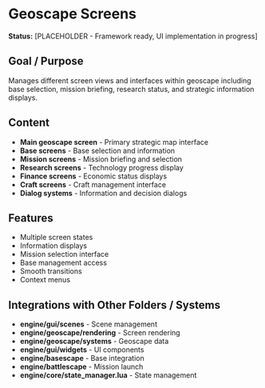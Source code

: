 # Geoscape Screens

**Status:** [PLACEHOLDER - Framework ready, UI implementation in progress]

## Goal / Purpose
Manages different screen views and interfaces within geoscape including base selection, mission briefing, research status, and strategic information displays.

## Content
- **Main geoscape screen** - Primary strategic map interface
- **Base screens** - Base selection and information
- **Mission screens** - Mission briefing and selection
- **Research screens** - Technology progress display
- **Finance screens** - Economic status displays
- **Craft screens** - Craft management interface
- **Dialog systems** - Information and decision dialogs

## Features
- Multiple screen states
- Information displays
- Mission selection interface
- Base management access
- Smooth transitions
- Context menus

## Integrations with Other Folders / Systems
- **engine/gui/scenes** - Scene management
- **engine/geoscape/rendering** - Screen rendering
- **engine/geoscape/systems** - Geoscape data
- **engine/gui/widgets** - UI components
- **engine/basescape** - Base integration
- **engine/battlescape** - Mission launch
- **engine/core/state_manager.lua** - State management
